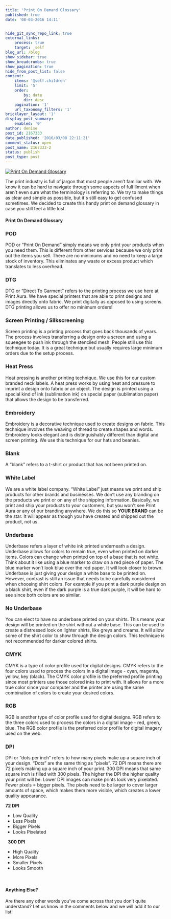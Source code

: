 ```yaml
---
title: 'Print On Demand Glossary'
published: true
date: '08-03-2016 14:11'


hide_git_sync_repo_link: true
external_links:
    process: true
    target: _self
blog_url: /blog
show_sidebar: true
show_breadcrumbs: true
show_pagination: true
hide_from_post_list: false
content:
    items: '@self.children'
    limit: '5'
    order:
        by: date
        dir: desc
    pagination: '1'
    url_taxonomy_filters: '1'
bricklayer_layout: '1'
display_post_summary:
    enabled: '0'
author: denise
post_id: 2167333
date_published: '2016/03/08 22:11:21'
comment_status: open
post_name: 2167333-2
status: publish
post_type: post
---
```


[![Print On Demand Glossary](https://printaura.com/wp-content/uploads/2016/03/podglossarybanner-blog1.jpg)](https://blog.printaura.com/blog/art-resources/print-ondemand-glossary)

The print industry is full of jargon that most people aren’t familiar with. We know it can be hard to navigate through some aspects of fulfillment when aren’t even sure what the terminology is referring to. We try to make things as clear and simple as possible, but it's still easy to get confused sometimes. We decided to create this handy print on demand glossary in case you still feel a little lost.
<h4>Print On Demand Glossary</h4>
<h3>POD</h3>
POD or “Print On Demand” simply means we only print your products when you need them. This is different from other services because we only print out the items you sell. There are no minimums and no need to keep a large stock of inventory. This eliminates any waste or excess product which translates to less overhead.
<h3>DTG</h3>
DTG or “Direct To Garment” refers to the printing process we use here at Print Aura. We have special printers that are able to print designs and images directly onto fabric. We print digitally as opposed to using screens. DTG printing allows us to offer no minimum orders! 
<h3>Screen Printing / Silkscreening</h3>
Screen printing is a printing process that goes back thousands of years. The process involves transferring a design onto a screen and using a squeegee to push ink through the stenciled mesh. People still use this technique today. It is a great technique but usually requires large minimum orders due to the setup process.
<h3>Heat Press</h3>
Heat pressing is another printing technique. We use this for our custom branded neck labels. A heat press works by using heat and pressure to imprint a design onto fabric or an object. The design is printed using a special kind of ink (sublimation ink) on special paper (sublimation paper) that allows the design to be transferred.
<h3>Embroidery</h3>
Embroidery is a decorative technique used to create designs on fabric. This technique involves the weaving of thread to create shapes and words. Embroidery looks elegant and is distinguishably different than digital and screen printing. We use this technique for our hats and beanies.
<h3>Blank</h3>
A “blank” refers to a t-shirt or product that has not been printed on.
<h3>White Label</h3>
We are a white label company. “White Label” just means we print and ship products for other brands and businesses. We don’t use any branding on the products we print or on any of the shipping information. Basically, we print and ship your products to your customers, but you won't see Print Aura or any of our branding anywhere. We do this so <strong>YOUR BRAND</strong> can be the star. It will appear as though you have created and shipped out the product, not us.
<h3>Underbase</h3>
Underbase refers a layer of white ink printed underneath a design. Underbase allows for colors to remain true, even when printed on darker items. Colors can change when printed on top of a base that is not white. Think about it like using a blue marker to draw on a red piece of paper. The blue marker won’t look blue over the red paper. It will look closer to brown. Underbase is just giving your design a white base to be printed on. However, contrast is still an issue that needs to be carefully considered when choosing shirt colors. For example if you print a dark purple design on a black shirt, even if the dark purple is a true dark purple, it will be hard to see since both colors are so similar.
<h3>No Underbase</h3>
You can elect to have no underbase printed on your shirts. This means your design will be printed on the shirt without a white base. This can be used to create a distressed look on lighter shirts, like greys and creams. It will allow some of the shirt color to show through the design colors. This technique is not recommended for darker colored shirts.
<h3>CMYK</h3>
CMYK is a type of color profile used for digital designs. CMYK refers to the four colors used to process the colors in a digital image - cyan, magenta, yellow, key (black). The CMYK color profile is the preferred profile printing since most printers use those colored inks to print with. It allows for a more true color since your computer and the printer are using the same combination of colors to create your desired colors.
<h3>RGB</h3>
RGB is another type of color profile used for digital designs. RGB refers to the three colors used to process the colors in a digital image - red, green, blue. The RGB color profile is the preferred color profile for digital imagery used on the web.
<h3>DPI</h3>
DPI or “dots per inch” refers to how many pixels make up a square inch of your design. “Dots” are the same thing as “pixels”. 72 DPI means there are 72 pixels making up a square inch of your print. 300 DPI means that same square inch is filled with 300 pixels. The higher the DPI the higher quality your print will be. Lower DPI images can make prints look very pixelated. Fewer pixels = bigger pixels. The pixels need to be larger to cover larger amounts of space, which makes them more visible, which creates a lower quality appearance.

<strong>72 DPI</strong>
<ul>
	<li>Low Quality</li>
	<li>Less Pixels</li>
	<li>Bigger Pixels</li>
	<li>Looks Pixelated</li>
</ul>
&nbsp;
<strong>300 DPI</strong>
<ul>
	<li>High Quality</li>
	<li>More Pixels</li>
	<li>Smaller Pixels</li>
	<li>Looks Smooth</li>
</ul>
&nbsp;
<h4>Anything Else?</h4>
Are there any other words you’ve come across that you don’t quite understand? Let us know in the comments below and we will add it to our list!